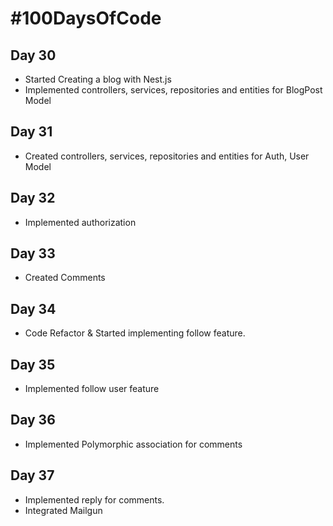 # #100DaysOfCode
## Day 30
* Started Creating a blog with Nest.js
* Implemented controllers, services, repositories and entities for BlogPost Model


## Day 31
* Created controllers, services, repositories and entities for Auth, User Model

## Day 32
* Implemented authorization

## Day 33
* Created Comments

## Day 34
* Code Refactor & Started implementing follow feature.

## Day 35
* Implemented follow user feature

## Day 36
* Implemented Polymorphic association for comments

## Day 37
* Implemented reply for comments.
* Integrated Mailgun